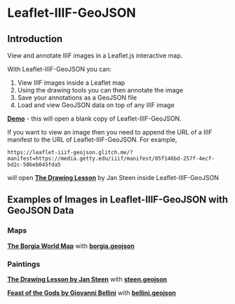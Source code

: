 # Leaflet-IIIF-GeoJSON

## Introduction

View and annotate IIIF images in a Leaflet.js interactive map.

With Leaflet-IIIF-GeoJSON you can:

1. View IIIF images inside a Leaflet map
2. Using the drawing tools you can then annotate the image
3. Save your annotations as a GeoJSON file
4. Load and view GeoJSON data on top of any IIIF image

<a href="https://leaflet-iiif-geojson.glitch.me/" target="_blank"><b>Demo</b></a> - this will open a blank copy of Leaflet-IIIF-GeoJSON. 

If you want to view an image then you need to append the URL of a IIIF manifest to the URL of Leaflet-IIIF-GeoJSON. For example,

`https://leaflet-iiif-geojson.glitch.me/?manifest=https://media.getty.edu/iiif/manifest/85f146bd-257f-4ecf-bd2c-50beb045fda5`

will open 
<a href="https://leaflet-iiif-geojson.glitch.me/?manifest=https://media.getty.edu/iiif/manifest/85f146bd-257f-4ecf-bd2c-50beb045fda5" target="_blank"><b>The Drawing Lesson</b></a> by Jan Steen inside Leaflet-IIIF-GeoJSON


## Examples of Images in Leaflet-IIIF-GeoJSON with GeoJSON Data
 
### Maps


<a href="https://leaflet-iiif-geojson.glitch.me/?manifest=https://www.davidrumsey.com/luna/servlet/iiif/m/RUMSEY~8~1~343041~90111248/manifest" target="_blank"><b>The Borgia World Map</b></a> with <a href="https://github.com/mapsmania/Leaflet-IIIF-GeoJSON/blob/main/geojson/steen.geojson" target="_blank"><b>borgia.geojson</b></a>

### Paintings


<a href="https://leaflet-iiif-geojson.glitch.me/?manifest=https://media.getty.edu/iiif/manifest/85f146bd-257f-4ecf-bd2c-50beb045fda5" target="_blank"><b>The Drawing Lesson by Jan Steen</b></a> with <a href="https://github.com/mapsmania/Leaflet-IIIF-GeoJSON/blob/main/geojson/steen.geojson" target="_blank"><b>steen.geojson</b></a>

<a href="https://leaflet-iiif-geojson.glitch.me/?manifest=https://www.nga.gov/api/v1/iiif/presentation/manifest.json?cultObj:id=1138" target="_blank"><b>Feast of the Gods by Giovanni Bellini</b></a> with <a href="https://github.com/mapsmania/Leaflet-IIIF-GeoJSON/blob/main/geojson/bellini.geojson" target="_blank"><b>bellini.geojson</b></a>

